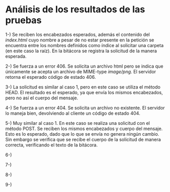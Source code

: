 
# Análisis de los resultados de las pruebas

1-) Se reciben los encabezados esperados, además el contenido del *index.html* cuyo nombre a pesar de no estar presente en la petición se encuentra entre los nombres definidos como índice al solicitar una carpeta (en este caso la raíz).
En la bitácora se registra la solicitud de la manera esperada.

2-) Se fuerza a un error 406. Se solicita un archivo html pero se indica que únicamente se acepta un archivo de MIME-type *image/png*. El servidor retorna el esperado código de estado 406.

3-) La solicitud es similar al caso 1, pero en este caso se utiliza el método HEAD. El resultado es el esperado, ya que envía los mismos encabezados, pero no así el cuerpo del mensaje.

4-) Se fuerza a un error 404. Se solicita un archivo no existente. El servidor lo maneja bien, devolviendo al cliente un código de estado 404.

5-) Muy similar al caso 1. En este caso se realiza una solicitud con el método POST. Se reciben los mismos encabezados y cuerpo del mensaje. Esto es lo esperado, dado que lo que se envía no genera ningún cambio. Sin embargo se verifica que se recibe el cuerpo de la solicitud de manera correcta, verificando el texto de la bitácora.

6-)

7-)

8-)

9-)